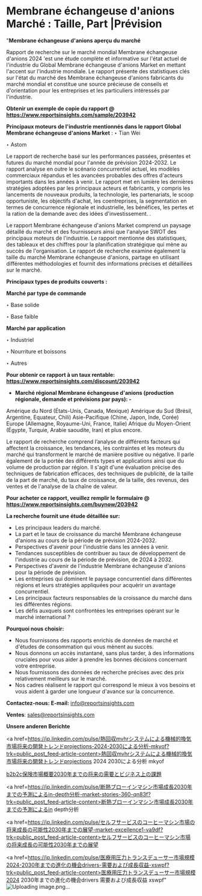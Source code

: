 # Membrane échangeuse d'anions Marché : Taille, Part |Prévision

"<strong>Membrane échangeuse d'anions aperçu du marché</strong>

Rapport de recherche sur le marché mondial Membrane échangeuse d'anions 2024 'est une étude complète et informative sur l'état actuel de l'industrie du Global Membrane échangeuse d'anions Market en mettant l'accent sur l'industrie mondiale. Le rapport présente des statistiques clés sur l'état du marché des Membrane échangeuse d'anions fabricants du marché mondial et constitue une source précieuse de conseils et d'orientation pour les entreprises et les particuliers intéressés par l'industrie.

<strong>Obtenir un exemple de copie du rapport @ <a href=https://www.reportsinsights.com/sample/203942>https://www.reportsinsights.com/sample/203942</a></strong>

<strong>Principaux moteurs de l'industrie mentionnés dans le rapport Global Membrane échangeuse d'anions Market</strong> :
‣ Tian Wei

‣ Astom

Le rapport de recherche basé sur les performances passées, présentes et futures du marché mondial pour l'année de prévision 2024-2032. Le rapport analyse en outre le scénario concurrentiel actuel, les modèles commerciaux répandus et les avancées probables des offres d'acteurs importants dans les années à venir. Le rapport met en lumière les dernières stratégies adoptées par les principaux acteurs et fabricants, y compris les lancements de nouveaux produits, la technologie, les partenariats, le scoop opportuniste, les objectifs d'achat, les coentreprises, la segmentation en termes de concurrence régionale et industrielle, les bénéfices, les pertes et la ration de la demande avec des idées d'investissement. .

Le rapport Membrane échangeuse d'anions Market comprend un paysage détaillé du marché et des fournisseurs ainsi que l'analyse SWOT des principaux moteurs de l'industrie. Le rapport mentionne des statistiques, des tableaux et des chiffres pour la planification stratégique qui mène au succès de l'organisation. Le rapport de recherche examine également la taille du marché Membrane échangeuse d'anions, partage en utilisant différentes méthodologies et fournit des informations précises et détaillées sur le marché.

<strong>Principaux types de produits couverts :</strong>

<strong>Marché par type de commande</strong>

‣ Base solide

‣ Base faible

<strong>Marché par application</strong>

‣ Industriel

‣ Nourriture et boissons

‣ Autres

<strong>Pour obtenir ce rapport à un taux rentable: <a href=https://www.reportsinsights.com/discount/203942>https://www.reportsinsights.com/discount/203942</a></strong>
<ul>
  <li><strong>Marché régional Membrane échangeuse d'anions (production régionale, demande et prévisions par pays): -</strong></li>
</ul>
Amérique du Nord (États-Unis, Canada, Mexique)
Amérique du Sud (Brésil, Argentine, Equateur, Chili)
Asie-Pacifique (Chine, Japon, Inde, Corée)
Europe (Allemagne, Royaume-Uni, France, Italie)
Afrique du Moyen-Orient (Égypte, Turquie, Arabie saoudite, Iran) et plus encore.

Le rapport de recherche comprend l’analyse de différents facteurs qui affectent la croissance, les tendances, les contraintes et les moteurs du marché qui transforment le marché de manière positive ou négative. Il parle également de la portée des différents types et applications ainsi que du volume de production par région. Il s'agit d'une évaluation précise des techniques de fabrication efficaces, des techniques de publicité, de la taille de la part de marché, du taux de croissance, de la taille, des revenus, des ventes et de l'analyse de la chaîne de valeur.

<strong>Pour acheter ce rapport, veuillez remplir le formulaire @   <a href=https://www.reportsinsights.com/buynow/203942>https://www.reportsinsights.com/buynow/203942</a></strong>

<strong>La recherche fournit une étude détaillée sur:</strong>
<ul>
  <li>Les principaux leaders du marché.</li>
  <li>La part et le taux de croissance du marché Membrane échangeuse d'anions au cours de la période de prévision 2024-2032.</li>
  <li>Perspectives d'avenir pour l'industrie dans les années à venir.</li>
  <li>Tendances susceptibles de contribuer au taux de développement de l'industrie au cours de la période de prévision, de 2024 à 2032.</li>
  <li>Perspectives d'avenir de l'industrie Membrane échangeuse d'anions pour la période de prévision.</li>
  <li>Les entreprises qui dominent le paysage concurrentiel dans différentes régions et leurs stratégies appliquées pour acquérir un avantage concurrentiel.</li>
  <li>Les principaux facteurs responsables de la croissance du marché dans les différentes régions.</li>
  <li>Les défis auxquels sont confrontées les entreprises opérant sur le marché international ?</li>
</ul>
<strong>Pourquoi nous choisir:</strong>
<ul>
  <li>Nous fournissons des rapports enrichis de données de marché et d'études de consommation qui vous mènent au succès.</li>
  <li>Nous donnons un accès instantané, sans plus tarder, à des informations cruciales pour vous aider à prendre les bonnes décisions concernant votre entreprise.</li>
  <li>Nous fournissons des données de recherche précises avec des prix relativement meilleurs sur le marché.</li>
  <li>Nos cadres réalisent le rapport qui correspond le mieux à vos besoins et vous aident à garder une longueur d'avance sur la concurrence.</li>
</ul>
<strong>Contactez-nous:
</strong><strong>E-mail:</strong> <a href=mailto:info@reportsinsights.com>info@reportsinsights.com</a>

<strong>Ventes</strong>: <a href=mailto:sales@reportsinsights.com>sales@reportsinsights.com</a>

<strong>Unsere anderen Berichte</strong>

<a href=https://jp.linkedin.com/pulse/熱回収mvhrシステムによる機械的換気市場将来の開発トレンドprojections-2024-2030による分析-mkyof?trk=public_post_feed-article-content>熱回収mvhrシステムによる機械的換気市場将来の開発トレンドprojections 2024 2030による分析 mkyof</a>

<a href=https://www.linkedin.com/pulse/b2b2c保険市場概要2030年までの将来の需要とビジネス上の課題-reportsinsights-pvt-ltd-d42jf/>b2b2c保険市場概要2030年までの将来の需要とビジネス上の課題</a>

<a href=https://jp.linkedin.com/pulse/断熱ブローインマシン市場成長2030年までの予測によるin-depth分析-market-stories-360-qn83f?trk=public_post_feed-article-content>断熱ブローインマシン市場成長2030年までの予測によるin depth分析</a>

<a href=https://jp.linkedin.com/pulse/セルフサービスのコーヒーマシン市場の将来成長の可能性2030年までの展望-market-excellence1-va9df?trk=public_post_feed-article-content>セルフサービスのコーヒーマシン市場の将来成長の可能性2030年までの展望</a>

<a href=https://jp.linkedin.com/pulse/医療用圧力トランスデューサー市場規模2024-2030年までの進化の機会drivers-需要および成長収益-xswpf?trk=public_post_feed-article-content>医療用圧力トランスデューサー市場規模2024 2030年までの進化の機会drivers 需要および成長収益 xswpf</a>"
![Uploading image.png…]()
